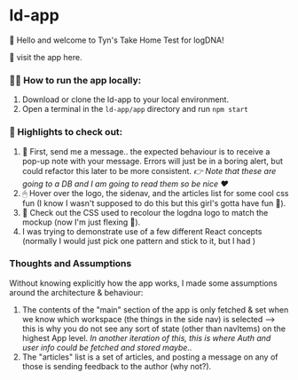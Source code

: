 # ld-app

👋 Hello and welcome to Tyn's Take Home Test for logDNA!

🚂 visit the app here.

### 🏃‍♀️ How to run the app locally:

1. Download or clone the ld-app to your local environment.
2. Open a terminal in the `ld-app/app` directory and run `npm start`

### 🎉 Highlights to check out:

1. 💌 First, send me a message.. the expected behaviour is to receive a pop-up note with your message. Errors will just be in a boring alert, but could refactor this later to be more consistent. _👉 Note that these are going to a DB and I am going to read them so be nice ❤️_
2. 🖱 Hover over the logo, the sidenav, and the articles list for some cool css fun (I know I wasn't supposed to do this but this girl's gotta have fun 🎉).
3. 🎨 Check out the CSS used to recolour the logdna logo to match the mockup (now I'm just flexing 💪).
4. I was trying to demonstrate use of a few different React concepts (normally I would just pick one pattern and stick to it, but I had )

### Thoughts and Assumptions

Without knowing explicitly how the app works, I made some assumptions around the architecture & behaviour:

1. The contents of the "main" section of the app is only fetched & set when we know which workspace (the things in the side nav) is selected --> this is why you do not see any sort of state (other than navItems) on the highest App level. _In another iteration of this, this is where Auth and user info could be fetched and stored maybe.._
2. The "articles" list is a set of articles, and posting a message on any of those is sending feedback to the author (why not?).
